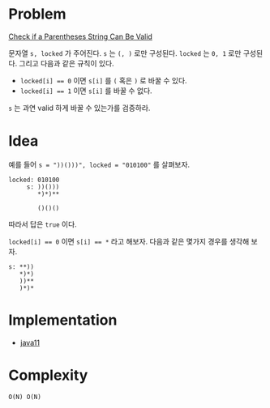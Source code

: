 # Problem

[Check if a Parentheses String Can Be Valid](https://leetcode.com/problems/check-if-a-parentheses-string-can-be-valid/)

문자열 `s, locked` 가 주어진다. `s` 는 `(, )` 로만 구성된다.
`locked` 는 `0, 1` 로만 구성된다. 그리고 다음과 같은 규칙이 있다.

* `locked[i] == 0` 이면 `s[i]` 를 `(` 혹은 `)` 로 바꿀 수 있다.
* `locked[i] == 1` 이면 `s[i]` 를 바꿀 수 없다.

`s` 는 과연 valid 하게 바꿀 수 있는가를 검증하라.

# Idea

예를 들어 `s = "))()))", locked = "010100"` 를 살펴보자.

```
locked: 010100
     s: ))()))
        *)*)**
        
        ()()()
```

따라서 답은 `true` 이다.

`locked[i] == 0` 이면 `s[i] == *` 라고 해보자. 다음과 같은
몇가지 경우를 생각해 보자.

```
s: **))
   *)*)
   ))**
   )*)*
```

# Implementation

* [java11](MainApp.java)

# Complexity

```
O(N) O(N)
```
